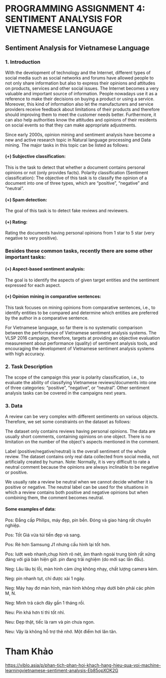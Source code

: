 # PROGRAMMING ASSIGNMENT 4: SENTIMENT ANALYSIS FOR VIETNAMESE LANGUAGE
## Sentiment Analysis for Vietnamese Language
### 1. Introduction

With the development of technology and the Internet, different types of social media such as social networks and forums have allowed people to not only share information but also to express their opinions and attitudes on products, services and other social issues. The Internet becomes a very valuable and important source of information. People nowadays use it as a reference to make their decisions on buying a product or using a service. Moreover, this kind of information also let the manufacturers and service providers receive feedback about limitations of their products and therefore should improving them to meet the customer needs better. Furthermore, it can also help authorities know the attitudes and opinions of their residents on social events so that they can make appropriate adjustments.

Since early 2000s, opinion mining and sentiment analysis have become a new and active research topic in Natural language processing and Data mining. The major tasks in this topic can be listed as follows:

#### (+) Subjective classification: 

This is the task to detect that whether a document contains personal opinions or not (only provides facts).
Polarity classification (Sentiment classification): The objective of this task is to classify the opinion of a document into one of three types, which are “positive”, “negative” and “neutral”.

#### (+) Spam detection: 

The goal of this task is to detect fake reviews and reviewers.

#### (+) Rating:

Rating the documents having personal opinions from 1 star to 5 star (very negative to very positive).

### Besides these common tasks, recently there are some other important tasks:

#### (+) Aspect-based sentiment analysis: 

The goal is to identify the aspects of given target entities and the sentiment expressed for each aspect.

#### (+) Opinion mining in comparative sentences: 

This task focuses on mining opinions from comparative sentences, i.e., to identify entities to be compared and determine which entities are preferred by the author in a comparative sentence.

For Vietnamese language, so far there is no systematic comparison between the performance of Vietnamese sentiment analysis systems. The VLSP 2016 campaign, therefore, targets at providing an objective evaluation measurement about performance (quality) of sentiment analysis tools, and encouraging the development of Vietnamese sentiment analysis systems with high accuracy.

### 2. Task Description

The scope of the campaign this year is polarity classification, i.e., to evaluate the ability of classifying Vietnamese reviews/documents into one of three categories: “positive”, “negative”, or “neutral”. Other sentiment analysis tasks can be covered in the campaigns next years.

### 3. Data
A review can be very complex with different sentiments on various objects. Therefore, we set some constraints on the dataset as follows:

The dataset only contains reviews having personal opinions.
The data are usually short comments, containing opinions on one object. There is no limitation on the number of the object's aspects mentioned in the comment.

Label (positive/negative/neutral) is the overall sentiment of the whole review.
The dataset contains only real data collected from social media, not artificially created by human.
Note: Normally, it is very difficult to rate a neutral comment because the opinions are always inclinable to be negative or positive.

We usually rate a review be neutral when we cannot decide whether it is positive or negative.
The neutral label can be used for the situations in which a review contains both positive and negative opinions but when combining them, the comment becomes neutral.

#### Some examples of data:

Pos: Đẳng cấp Philips, máy đẹp, pin bền. Đóng và giao hàng rất chuyên nghiệp.

Pos: Tốt Giá vừa túi tiền đẹp và sang.

Pos: Rẻ hơn Samsung J1 nhưng cấu hình lại tốt hơn.

Pos: lướt web nhanh,chụp hình rõ nét, âm thanh ngoài trung bình rất xứng đáng với giá bán hiện giờ. pin đang trãi nghiệm (do mới sạc lần đầu).

 
Neg: Lâu lâu bị lỗi, màn hình cảm ứng không nhạy, chất lượng camera kém.

Neg: pin nhanh tụt, chỉ được xài 1 ngày.

Neg: Máy hay đơ màn hình, màn hình không nhạy dưới bên phải các phím M, N.

Neg: Mình trả cách đây gần 1 tháng rồi.

Neu: Pin khá hơn tí thì tốt nhỉ.

Neu: Đẹp thật, tiếc là ram và pin chưa ngon.

Neu: Vậy là không hỗ trợ thẻ nhớ. Một điểm hơi lăn tăn.


# Tham Khảo

https://viblo.asia/p/phan-tich-phan-hoi-khach-hang-hieu-qua-voi-machine-learningvietnamese-sentiment-analysis-Eb85opXOK2G
